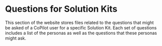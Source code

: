 # Questions for Solution Kits

This section of the website stores files related
to the questions that might be asked of a CoPilot
user for a specific Solution Kit.  Each set
of questions includes a list of the personas
as well as the questions that these personas
might ask.